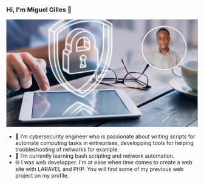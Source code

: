 ### Hi, I'm Miguel Gilles 👋
![LandingPage](LandingPage.png)
- 🔭 I’m cybersecurity engineer who is passionate about writing scripts for automate computing tasks in entreprises, developping tools for helping troobleshooting of networks for example.
- 🌱 I’m currently learning bash scripting and network automation.
- 🌐 I was web developper. I'm at ease when time comes to create a web site with LARAVEL and PHP. You will find some of my previous web project on my profile.
<!--
**MiguelGillesIT/MiguelGillesIT** is a ✨ _special_ ✨ repository because its `README.md` (this file) appears on your GitHub profile.

Here are some ideas to get you started:

- 🔭 I’m currently working on ...
- 🌱 I’m currently learning ...
- 👯 I’m looking to collaborate on ...
- 🤔 I’m looking for help with ...
- 💬 Ask me about ...
- 📫 How to reach me: ...
- 😄 Pronouns: ...
- ⚡ Fun fact: ...
-->
